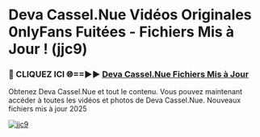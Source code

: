 # Deva Cassel.Nue Vidéos Originales 0nlyFans Fuitées - Fichiers Mis à Jour ! (jjc9)

<h3>🔴 CLIQUEZ ICI 🌐==►► <a href="https://tinyurl.com/2pmr4ezf" rel="nofollow">Deva Cassel.Nue Fichiers Mis à Jour</a></h3>

Obtenez Deva Cassel.Nue et tout le contenu. Vous pouvez maintenant accéder à toutes les vidéos et photos de Deva Cassel.Nue. Nouveaux fichiers mis à jour 2025

[![jjc9](https://i.imgur.com/6SNvagu.gif)](https://tinyurl.com/2pmr4ezf)
